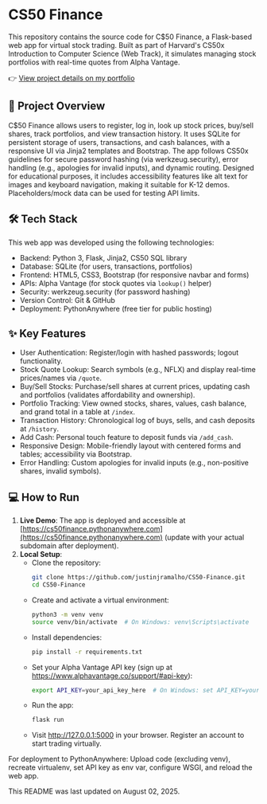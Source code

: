 # CS50 Finance

This repository contains the source code for C$50 Finance, a Flask-based web app for virtual stock trading. Built as part of Harvard's CS50x Introduction to Computer Science (Web Track), it simulates managing stock portfolios with real-time quotes from Alpha Vantage.

👉 [View project details on my portfolio](https://www.justinjramalho.com/projects/developer/cs50-finance) <!-- Update with your actual portfolio link if available -->

## 🚀 Project Overview

C$50 Finance allows users to register, log in, look up stock prices, buy/sell shares, track portfolios, and view transaction history. It uses SQLite for persistent storage of users, transactions, and cash balances, with a responsive UI via Jinja2 templates and Bootstrap. The app follows CS50x guidelines for secure password hashing (via werkzeug.security), error handling (e.g., apologies for invalid inputs), and dynamic routing. Designed for educational purposes, it includes accessibility features like alt text for images and keyboard navigation, making it suitable for K-12 demos. Placeholders/mock data can be used for testing API limits.

## 🛠️ Tech Stack

This web app was developed using the following technologies:

* Backend: Python 3, Flask, Jinja2, CS50 SQL library
* Database: SQLite (for users, transactions, portfolios)
* Frontend: HTML5, CSS3, Bootstrap (for responsive navbar and forms)
* APIs: Alpha Vantage (for stock quotes via `lookup()` helper)
* Security: werkzeug.security (for password hashing)
* Version Control: Git & GitHub
* Deployment: PythonAnywhere (free tier for public hosting)

## ✨ Key Features

* User Authentication: Register/login with hashed passwords; logout functionality.
* Stock Quote Lookup: Search symbols (e.g., NFLX) and display real-time prices/names via `/quote`.
* Buy/Sell Stocks: Purchase/sell shares at current prices, updating cash and portfolios (validates affordability and ownership).
* Portfolio Tracking: View owned stocks, shares, values, cash balance, and grand total in a table at `/index`.
* Transaction History: Chronological log of buys, sells, and cash deposits at `/history`.
* Add Cash: Personal touch feature to deposit funds via `/add_cash`.
* Responsive Design: Mobile-friendly layout with centered forms and tables; accessibility via Bootstrap.
* Error Handling: Custom apologies for invalid inputs (e.g., non-positive shares, invalid symbols).

## 💻 How to Run

1. **Live Demo**: The app is deployed and accessible at [https://cs50finance.pythonanywhere.com](https://cs50finance.pythonanywhere.com) (update with your actual subdomain after deployment).
2. **Local Setup**:
   - Clone the repository:
        ```bash
        git clone https://github.com/justinjramalho/CS50-Finance.git
        cd CS50-Finance
   - Create and activate a virtual environment:
        ```bash
        python3 -m venv venv
        source venv/bin/activate  # On Windows: venv\Scripts\activate
   - Install dependencies:
        ```bash
        pip install -r requirements.txt
   - Set your Alpha Vantage API key (sign up at https://www.alphavantage.co/support/#api-key):
        ```bash
        export API_KEY=your_api_key_here  # On Windows: set API_KEY=your_api_key_here
   - Run the app:
        ```bash
        flask run
   - Visit http://127.0.0.1:5000 in your browser. Register an account to start trading virtually.

For deployment to PythonAnywhere: Upload code (excluding venv), recreate virtualenv, set API key as env var, configure WSGI, and reload the web app.

This README was last updated on August 02, 2025.
